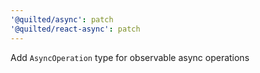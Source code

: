 ```yaml
---
'@quilted/async': patch
'@quilted/react-async': patch
---
```


Add `AsyncOperation` type for observable async operations

